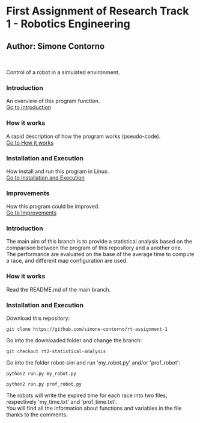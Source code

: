 # First Assignment of Research Track 1 - Robotics Engineering
## Author: Simone Contorno

<br>

Control of a robot in a simulated environment.

### Introduction
An overview of this program function.<br>
[Go to Introduction](#intro)

### How it works
A rapid description of how the program works (pseudo-code).<br>
[Go to How it works](#how)

### Installation and Execution
How install and run this program in Linux.<br>
[Go to Installation and Execution](#installation)

### Improvements
How this program could be improved.<br>
[Go to Improvements](#improve)

<a name="intro"></a>
### Introduction

The main aim of this branch is to provide a statistical analysis based on the comparison between the program of this repository and a another one.<br>
The performance are evaluated on the base of the average time to compute a race, and different map configuration are used.

<a name="how"></a>
### How it works

Read the README.md of the main branch.

<a name="installation"></a>
### Installation and Execution

Download this repository:

<pre><code>git clone https://github.com/simone-contorno/rt-assignment-1</code></pre>

Go into the downloaded folder and change the branch:

<pre><code>git checkout rt2-statistical-analysis</code></pre>

Go into the folder robot-sim and run 'my_robot.py' and/or 'prof_robot':

<pre><code>python2 run.py my_robot.py</code></pre>
<pre><code>python2 run.py prof_robot.py</code></pre>

The robots will write the expired time for each race into two files, respectively 'my_time.txt' and 'prof_time.txt'.<br>
You will find all the information about functions and variables in the file thanks to the comments.
